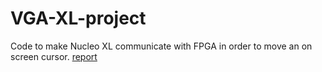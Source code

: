 # VGA-XL-project
Code to make Nucleo XL communicate with FPGA in order to move an on screen cursor.
[report](./laboratorio-2.pdf)
